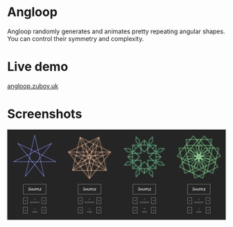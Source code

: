 # Angloop
Angloop randomly generates and animates pretty repeating angular shapes. You can control their symmetry and complexity.

# Live demo
[angloop.zubov.uk](https://angloop.zubov.uk)

# Screenshots
![Screenshots](https://github.com/vdzk/angloop/raw/master/screenshots.png)
